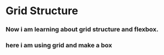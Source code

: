 # Grid Structure
### Now i am learning about grid structure and flexbox.
### here i am using grid and make a box
